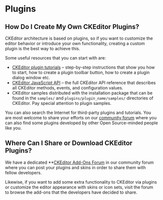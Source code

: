 # Plugins


## How Do I Create My Own CKEditor Plugins?

CKEditor architecture is based on plugins, so if you want to customize the editor behavior or introduce your own functionality, creating a custom plugin is the best way to achieve this.

Some useful resources that you can start with are:

* [CKEditor plugin tutorials](#!/guide/tutorials) – step-by-step instructions that show you how to start, how to create a plugin toolbar button, how to create a plugin dialog window etc.
* [CKEditor JavaScript API](#!/api) – the full CKEditor API reference that describes all CKEditor methods, events, and configuration values.
* CKEditor samples distributed with the installation package that can be found in the `samples/` and `plugins/`*`plugin_name`*`/samples/` directories of CKEditor. Pay special attention to plugin samples.

You can also search the Internet for third-party plugins and tutorials. You are most welcome to share your efforts on our [community forum](http://cksource.com/forums/) where you can also find some plugins developed by other Open Source-minded people like you.


## Where Can I Share or Download CKEditor Plugins?

We have a dedicated **[CKEditor Add-Ons Forum](http://cksource.com/forums/viewforum.php?f=17) in our community forum where you can post your plugins and skins in order to share them with fellow developers.

Likewise, if you want to add some extra functionality to CKEditor via plugins or customize the editor appearance with skins or icon sets, visit the forum to browse the add-ons that the developers have decided to share.